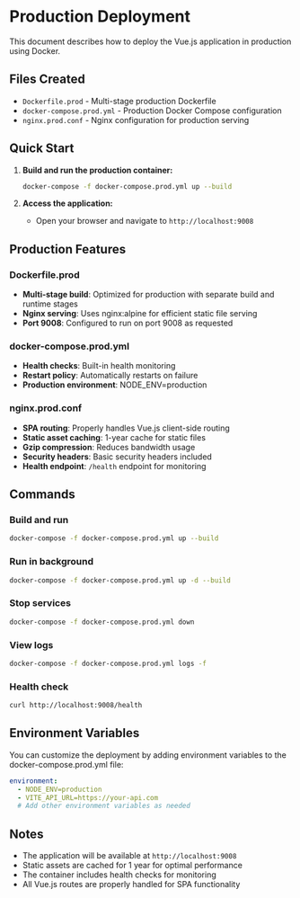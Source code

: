 # Production Deployment

This document describes how to deploy the Vue.js application in production using Docker.

## Files Created

- `Dockerfile.prod` - Multi-stage production Dockerfile
- `docker-compose.prod.yml` - Production Docker Compose configuration
- `nginx.prod.conf` - Nginx configuration for production serving

## Quick Start

1. **Build and run the production container:**
   ```bash
   docker-compose -f docker-compose.prod.yml up --build
   ```

2. **Access the application:**
   - Open your browser and navigate to `http://localhost:9008`

## Production Features

### Dockerfile.prod
- **Multi-stage build**: Optimized for production with separate build and runtime stages
- **Nginx serving**: Uses nginx:alpine for efficient static file serving
- **Port 9008**: Configured to run on port 9008 as requested

### docker-compose.prod.yml
- **Health checks**: Built-in health monitoring
- **Restart policy**: Automatically restarts on failure
- **Production environment**: NODE_ENV=production

### nginx.prod.conf
- **SPA routing**: Properly handles Vue.js client-side routing
- **Static asset caching**: 1-year cache for static files
- **Gzip compression**: Reduces bandwidth usage
- **Security headers**: Basic security headers included
- **Health endpoint**: `/health` endpoint for monitoring

## Commands

### Build and run
```bash
docker-compose -f docker-compose.prod.yml up --build
```

### Run in background
```bash
docker-compose -f docker-compose.prod.yml up -d --build
```

### Stop services
```bash
docker-compose -f docker-compose.prod.yml down
```

### View logs
```bash
docker-compose -f docker-compose.prod.yml logs -f
```

### Health check
```bash
curl http://localhost:9008/health
```

## Environment Variables

You can customize the deployment by adding environment variables to the docker-compose.prod.yml file:

```yaml
environment:
  - NODE_ENV=production
  - VITE_API_URL=https://your-api.com
  # Add other environment variables as needed
```

## Notes

- The application will be available at `http://localhost:9008`
- Static assets are cached for 1 year for optimal performance
- The container includes health checks for monitoring
- All Vue.js routes are properly handled for SPA functionality

